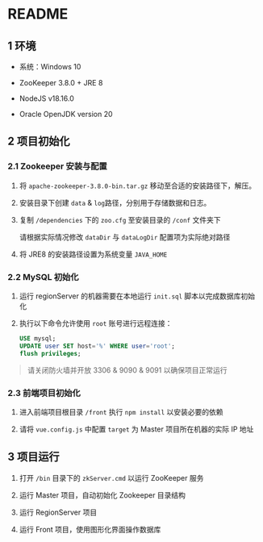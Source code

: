 # README

## 1 环境

- 系统：Windows 10

- ZooKeeper 3.8.0 + JRE 8

- NodeJS v18.16.0

- Oracle OpenJDK version 20

## 2 项目初始化

### 2.1 Zookeeper 安装与配置

1. 将 `apache-zookeeper-3.8.0-bin.tar.gz` 移动至合适的安装路径下，解压。

2. 安装目录下创建 `data` & `log`路径，分别用于存储数据和日志。

3. 复制 `/dependencies` 下的 `zoo.cfg` 至安装目录的 `/conf` 文件夹下

    请根据实际情况修改 `dataDir` 与 `dataLogDir` 配置项为实际绝对路径

4. 将 JRE8 的安装路径设置为系统变量 `JAVA_HOME` 

### 2.2 MySQL 初始化

1. 运行 regionServer 的机器需要在本地运行 `init.sql` 脚本以完成数据库初始化

2. 执行以下命令允许使用 `root` 账号进行远程连接：

    ```sql
    USE mysql;
    UPDATE user SET host='%' WHERE user='root';
    flush privileges;
    ```

> 请关闭防火墙并开放 3306 & 9090 & 9091 以确保项目正常运行

### 2.3 前端项目初始化

1. 进入前端项目根目录 `/front` 执行 `npm install` 以安装必要的依赖

2. 请将 `vue.config.js` 中配置 `target` 为 Master 项目所在机器的实际 IP 地址

## 3 项目运行

1. 打开 `/bin` 目录下的 `zkServer.cmd` 以运行 ZooKeeper 服务

2. 运行 Master 项目，自动初始化 Zookeeper 目录结构

3. 运行 RegionServer 项目

4. 运行 Front 项目，使用图形化界面操作数据库